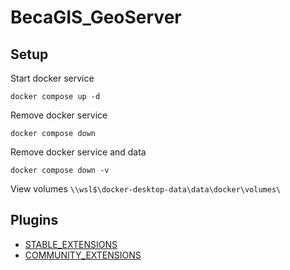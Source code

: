 # BecaGIS_GeoServer
## Setup
Start docker service

```shell
docker compose up -d
```

Remove docker service

```shell
docker compose down
```

Remove docker service and data

```shell
docker compose down -v
```

View volumes `\\wsl$\docker-desktop-data\data\docker\volumes\`

## Plugins
- [STABLE_EXTENSIONS](https://github.com/kartoza/docker-geoserver/blob/master/build_data/stable_plugins.txt)
- [COMMUNITY_EXTENSIONS](https://github.com/kartoza/docker-geoserver/blob/master/build_data/community_plugins.txt)